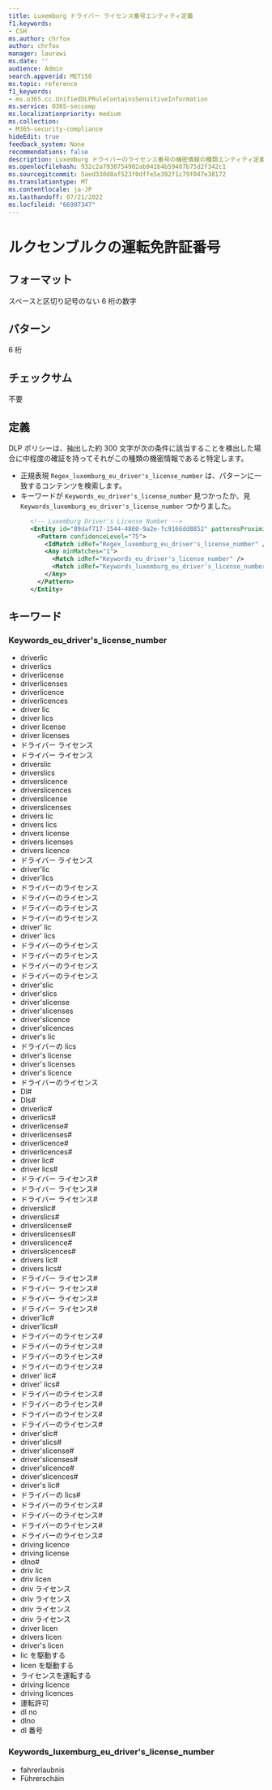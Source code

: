 ```yaml
---
title: Luxemburg ドライバー ライセンス番号エンティティ定義
f1.keywords:
- CSH
ms.author: chrfox
author: chrfox
manager: laurawi
ms.date: ''
audience: Admin
search.appverid: MET150
ms.topic: reference
f1_keywords:
- ms.o365.cc.UnifiedDLPRuleContainsSensitiveInformation
ms.service: O365-seccomp
ms.localizationpriority: medium
ms.collection:
- M365-security-compliance
hideEdit: true
feedback_system: None
recommendations: false
description: Luxemburg ドライバーのライセンス番号の機密情報の種類エンティティ定義。
ms.openlocfilehash: 932c2a7930754902ab941b4b59407b75d2f342c1
ms.sourcegitcommit: 5aed330d8af523f0dffe5e392f1c79f047e38172
ms.translationtype: MT
ms.contentlocale: ja-JP
ms.lasthandoff: 07/21/2022
ms.locfileid: "66997347"
---
```

# <a name="luxemburg-drivers-license-number"></a>ルクセンブルクの運転免許証番号

## <a name="format"></a>フォーマット

スペースと区切り記号のない 6 桁の数字

## <a name="pattern"></a>パターン

6 桁

## <a name="checksum"></a>チェックサム

不要

## <a name="definition"></a>定義

DLP ポリシーは、抽出した約 300 文字が次の条件に該当することを検出した場合に中程度の確証を持ってそれがこの種類の機密情報であると特定します。

- 正規表現 `Regex_luxemburg_eu_driver's_license_number` は、パターンに一致するコンテンツを検索します。
- キーワードが `Keywords_eu_driver's_license_number` 見つかったか、見 `Keywords_luxemburg_eu_driver's_license_number` つかりました。

```xml
      <!-- Luxemburg Driver's License Number -->
      <Entity id="89daf717-1544-4860-9a2e-fc9166dd8852" patternsProximity="300" recommendedConfidence="75">
        <Pattern confidenceLevel="75">
          <IdMatch idRef="Regex_luxemburg_eu_driver's_license_number" />
          <Any minMatches="1">
            <Match idRef="Keywords_eu_driver's_license_number" />
            <Match idRef="Keywords_luxemburg_eu_driver's_license_number" />
          </Any>
        </Pattern>
      </Entity>
```

## <a name="keywords"></a>キーワード

### <a name="keywords_eu_drivers_license_number"></a>Keywords_eu_driver's_license_number

- driverlic
- driverlics
- driverlicense
- driverlicenses
- driverlicence
- driverlicences
- driver lic
- driver lics
- driver license
- driver licenses
- ドライバー ライセンス
- ドライバー ライセンス
- driverslic
- driverslics
- driverslicence
- driverslicences
- driverslicense
- driverslicenses
- drivers lic
- drivers lics
- drivers license
- drivers licenses
- drivers licence
- ドライバー ライセンス
- driver'lic
- driver'lics
- ドライバーのライセンス
- ドライバーのライセンス
- ドライバーのライセンス
- ドライバーのライセンス
- driver' lic
- driver' lics
- ドライバーのライセンス
- ドライバーのライセンス
- ドライバーのライセンス
- ドライバーのライセンス
- driver'slic
- driver'slics
- driver'slicense
- driver'slicenses
- driver'slicence
- driver'slicences
- driver's lic
- ドライバーの lics
- driver's license
- driver's licenses
- driver's licence
- ドライバーのライセンス
- Dl#
- Dls#
- driverlic#
- driverlics#
- driverlicense#
- driverlicenses#
- driverlicence#
- driverlicences#
- driver lic#
- driver lics#
- ドライバー ライセンス#
- ドライバー ライセンス#
- ドライバー ライセンス#
- driverslic#
- driverslics#
- driverslicense#
- driverslicenses#
- driverslicence#
- driverslicences#
- drivers lic#
- drivers lics#
- ドライバー ライセンス#
- ドライバー ライセンス#
- ドライバー ライセンス#
- ドライバー ライセンス#
- driver'lic#
- driver'lics#
- ドライバーのライセンス#
- ドライバーのライセンス#
- ドライバーのライセンス#
- ドライバーのライセンス#
- driver' lic#
- driver' lics#
- ドライバーのライセンス#
- ドライバーのライセンス#
- ドライバーのライセンス#
- ドライバーのライセンス#
- driver'slic#
- driver'slics#
- driver'slicense#
- driver'slicenses#
- driver'slicence#
- driver'slicences#
- driver's lic#
- ドライバーの lics#
- ドライバーのライセンス#
- ドライバーのライセンス#
- ドライバーのライセンス#
- ドライバーのライセンス#
- driving licence
- driving license
- dlno#
- driv lic
- driv licen
- driv ライセンス
- driv ライセンス
- driv ライセンス
- driv ライセンス
- driver licen
- drivers licen
- driver's licen
- lic を駆動する
- licen を駆動する
- ライセンスを運転する
- driving licence
- driving licences
- 運転許可
- dl no
- dlno
- dl 番号

### <a name="keywords_luxemburg_eu_drivers_license_number"></a>Keywords_luxemburg_eu_driver's_license_number

- fahrerlaubnis
- Führerschäin